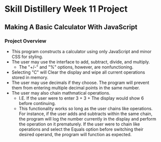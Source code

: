 # Skill Distillery Week 11 Project

## Making A Basic Calculator With JavaScript

### Project Overview
  - This program constructs a calculator using only JavaScript and minor CSS for styling.
  - The user may use the interface to add, subtract, divide, and multiply.
    - The "+/-" and "%" options, however, are nonfunctioning.
  - Selecting "C" will Clear the display and wipe all current operations stored in memory.
  - The user may use decimals if they choose. The program will prevent them from entering multiple
    decimal points in the same number. 
  - The user may also chain mathmatical operations.
    - I.E. If the user were to enter 3 + 3 + The display would show 6 before continuing.
    - This functionality works so long as the user chains like operations. For instance, if the user adds and 
      subtracts within the same chain, the program will log the number currently in the display and perform the 
      operation on it prematurely. If the user were to chain like operations and select the Equals option before
      switching their desired operand, the program will function as expected. 
